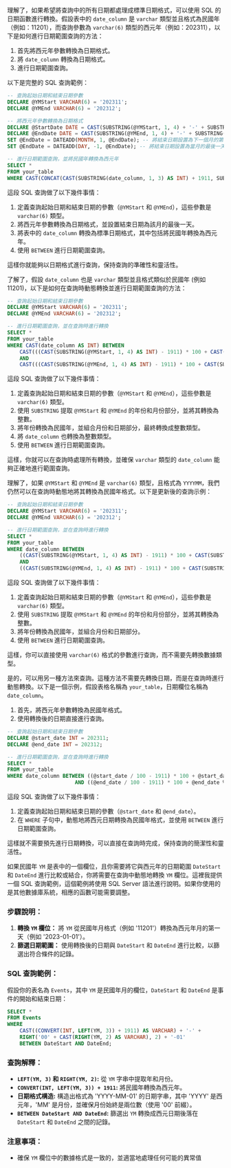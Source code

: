 理解了，如果希望將查詢中的所有日期都處理成標準日期格式，可以使用 SQL 的日期函數進行轉換。假設表中的 `date_column` 是 `varchar` 類型並且格式為民國年（例如：11201），而查詢參數為 `varchar(6)` 類型的西元年（例如：202311），以下是如何進行日期範圍查詢的方法：

1. 首先將西元年參數轉換為日期格式。
2. 將 `date_column` 轉換為日期格式。
3. 進行日期範圍查詢。

以下是完整的 SQL 查詢範例：

```sql
-- 查詢起始日期和結束日期參數
DECLARE @YMStart VARCHAR(6) = '202311';
DECLARE @YMEnd VARCHAR(6) = '202312';

-- 將西元年參數轉換為日期格式
DECLARE @StartDate DATE = CAST(SUBSTRING(@YMStart, 1, 4) + '-' + SUBSTRING(@YMStart, 5, 2) + '-01' AS DATE);
DECLARE @EndDate DATE = CAST(SUBSTRING(@YMEnd, 1, 4) + '-' + SUBSTRING(@YMEnd, 5, 2) + '-01' AS DATE);
SET @EndDate = DATEADD(MONTH, 1, @EndDate); -- 將結束日期設置為下一個月的第一天
SET @EndDate = DATEADD(DAY, -1, @EndDate); -- 將結束日期設置為當月的最後一天

-- 進行日期範圍查詢，並將民國年轉換為西元年
SELECT *
FROM your_table
WHERE CAST(CONCAT(CAST(SUBSTRING(date_column, 1, 3) AS INT) + 1911, SUBSTRING(date_column, 4, 2), '01') AS DATE) BETWEEN @StartDate AND @EndDate;
```

這段 SQL 查詢做了以下幾件事情：

1. 定義查詢起始日期和結束日期的參數（`@YMStart` 和 `@YMEnd`），這些參數是 `varchar(6)` 類型。
2. 將西元年參數轉換為日期格式，並設置結束日期為該月的最後一天。
3. 將表中的 `date_column` 轉換為標準日期格式，其中包括將民國年轉換為西元年。
4. 使用 `BETWEEN` 進行日期範圍查詢。

這樣你就能夠以日期格式進行查詢，保持查詢的準確性和靈活性。

了解了，假設 `date_column` 也是 `varchar` 類型並且格式類似於民國年 (例如 11201)，以下是如何在查詢時動態轉換並進行日期範圍查詢的方法：

```sql
-- 查詢起始日期和結束日期參數
DECLARE @YMStart VARCHAR(6) = '202311';
DECLARE @YMEnd VARCHAR(6) = '202312';

-- 進行日期範圍查詢，並在查詢時進行轉換
SELECT *
FROM your_table
WHERE CAST(date_column AS INT) BETWEEN 
    CAST(((CAST(SUBSTRING(@YMStart, 1, 4) AS INT) - 1911) * 100 + CAST(SUBSTRING(@YMStart, 5, 2) AS INT)) * 100 + 1 AS INT)
    AND 
    CAST(((CAST(SUBSTRING(@YMEnd, 1, 4) AS INT) - 1911) * 100 + CAST(SUBSTRING(@YMEnd, 5, 2) AS INT)) * 100 + 31 AS INT);
```

這段 SQL 查詢做了以下幾件事情：

1. 定義查詢起始日期和結束日期的參數（`@YMStart` 和 `@YMEnd`），這些參數是 `varchar(6)` 類型。
2. 使用 `SUBSTRING` 提取 `@YMStart` 和 `@YMEnd` 的年份和月份部分，並將其轉換為整數。
3. 將年份轉換為民國年，並組合月份和日期部分，最終轉換成整數類型。
4. 將 `date_column` 也轉換為整數類型。
5. 使用 `BETWEEN` 進行日期範圍查詢。

這樣，你就可以在查詢時處理所有轉換，並確保 `varchar` 類型的 `date_column` 能夠正確地進行範圍查詢。

理解了，如果 `@YMStart` 和 `@YMEnd` 是 `varchar(6)` 類型，且格式為 `YYYYMM`，我們仍然可以在查詢時動態地將其轉換為民國年格式。以下是更新後的查詢示例：

```sql
-- 查詢起始日期和結束日期參數
DECLARE @YMStart VARCHAR(6) = '202311';
DECLARE @YMEnd VARCHAR(6) = '202312';

-- 進行日期範圍查詢，並在查詢時進行轉換
SELECT *
FROM your_table
WHERE date_column BETWEEN 
    ((CAST(SUBSTRING(@YMStart, 1, 4) AS INT) - 1911) * 100 + CAST(SUBSTRING(@YMStart, 5, 2) AS INT)) * 100 + 1
    AND 
    ((CAST(SUBSTRING(@YMEnd, 1, 4) AS INT) - 1911) * 100 + CAST(SUBSTRING(@YMEnd, 5, 2) AS INT)) * 100 + 31;
```

這段 SQL 查詢做了以下幾件事情：

1. 定義查詢起始日期和結束日期的參數（`@YMStart` 和 `@YMEnd`），這些參數是 `varchar(6)` 類型。
2. 使用 `SUBSTRING` 提取 `@YMStart` 和 `@YMEnd` 的年份和月份部分，並將其轉換為整數。
3. 將年份轉換為民國年，並組合月份和日期部分。
4. 使用 `BETWEEN` 進行日期範圍查詢。

這樣，你可以直接使用 `varchar(6)` 格式的參數進行查詢，而不需要先轉換數據類型。

是的，可以用另一種方法來查詢。這種方法不需要先轉換日期，而是在查詢時進行動態轉換。以下是一個示例，假設表格名稱為 `your_table`，日期欄位名稱為 `date_column`。

1. 首先，將西元年參數轉換為民國年格式。
2. 使用轉換後的日期直接進行查詢。

```sql
-- 查詢起始日期和結束日期參數
DECLARE @start_date INT = 202311;
DECLARE @end_date INT = 202312;

-- 進行日期範圍查詢，並在查詢時進行轉換
SELECT *
FROM your_table
WHERE date_column BETWEEN ((@start_date / 100 - 1911) * 100 + @start_date % 100) * 100 + 1
                      AND ((@end_date / 100 - 1911) * 100 + @end_date % 100) * 100 + 31;
```

這段 SQL 查詢做了以下幾件事情：

1. 定義查詢起始日期和結束日期的參數（`@start_date` 和 `@end_date`）。
2. 在 `WHERE` 子句中，動態地將西元日期轉換為民國年格式，並使用 `BETWEEN` 進行日期範圍查詢。

這樣就不需要預先進行日期轉換，可以直接在查詢時完成，保持查詢的簡潔性和靈活性。

如果民國年 `YM` 是表中的一個欄位，且你需要將它與西元年的日期範圍 `DateStart` 和 `DateEnd` 進行比較或結合，你將需要在查詢中動態地轉換 `YM` 欄位。這裡我提供一個 SQL 查詢範例，這個範例將使用 SQL Server 語法進行說明。如果你使用的是其他數據庫系統，相應的函數可能需要調整。

### 步驟說明：

1. **轉換 `YM` 欄位：** 將 `YM` 從民國年月格式（例如 '11201'）轉換為西元年月的第一天（例如 '2023-01-01'）。
2. **篩選日期範圍：** 使用轉換後的日期與 `DateStart` 和 `DateEnd` 進行比較，以篩選出符合條件的記錄。

### SQL 查詢範例：

假設你的表名為 `Events`，其中 `YM` 是民國年月的欄位，`DateStart` 和 `DateEnd` 是事件的開始和結束日期：

```sql
SELECT *
FROM Events
WHERE
    CAST((CONVERT(INT, LEFT(YM, 3)) + 1911) AS VARCHAR) + '-' +
    RIGHT('00' + CAST(RIGHT(YM, 2) AS VARCHAR), 2) + '-01'
    BETWEEN DateStart AND DateEnd;
```

### 查詢解釋：

- **`LEFT(YM, 3)` 和 `RIGHT(YM, 2)`:** 從 `YM` 字串中提取年和月份。
- **`CONVERT(INT, LEFT(YM, 3)) + 1911`:** 將民國年轉換為西元年。
- **日期格式構造:** 構造出格式為 'YYYY-MM-01' 的日期字串，其中 'YYYY' 是西元年，'MM' 是月份，並確保月份始終是兩位數（使用 '00' 前綴）。
- **`BETWEEN DateStart AND DateEnd`:** 篩選出 `YM` 轉換成西元日期後落在 `DateStart` 和 `DateEnd` 之間的記錄。

### 注意事項：

- 確保 `YM` 欄位中的數據格式是一致的，並適當地處理任何可能的異常值